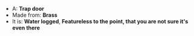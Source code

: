 * A: **Trap door**
* Made from: **Brass**
* It is: **Water logged**, **Featureless to the point, that you are not sure it's even there**
